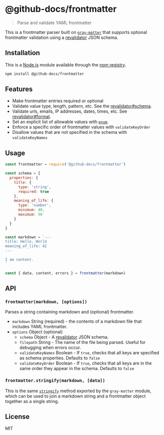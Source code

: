 # @github-docs/frontmatter

> Parse and validate YAML frontmatter

This is a frontmatter parser built on [`gray-matter`](https://ghub.io/gray-matter) that supports optional frontmatter validation using a [revalidator](https://ghub.io/revalidator) JSON schema.

## Installation

This is a [Node.js](https://nodejs.org/) module available through the 
[npm registry](https://www.npmjs.com/).

```sh
npm install @github-docs/frontmatter
```

## Features

- Make frontmatter entries required or optional
- Validate value type, length, pattern, etc. See the [revalidator#schema](https://github.com/flatiron/revalidator#schema).
- Validate urls, emails, IP addresses, dates, times, etc. See [revalidator#format](https://github.com/flatiron/revalidator#format).
- Set an explicit list of allowable values with [`enum`](https://github.com/flatiron/revalidator#enum).
- Enforce a specific order of frontmatter values with `validateKeyOrder`
- Disallow values that are not specified in the schema with `validateKeyNames`

## Usage

```js
const frontmatter = require('@github-docs/frontmatter')

const schema = {
  properties: {
    title: {
      type: 'string',
      required: true
    },
    meaning_of_life: {
      type: 'number',
      minimum: 40,
      maximum: 50
    }
  }
}

const markdown = `---
title: Hello, World
meaning_of_life: 42
---

I am content.
`

const { data, content, errors } = frontmatter(markdown)
```

## API

### `frontmatter(markdown, [options])`

Parses a string containing markdown and (optional) frontmatter.

- `markdown` String (required) - the contents of a markdown file that includes YAML frontmatter.
- `options` Object (optional)
  - `schema` Object - A [revalidator](https://ghub.io/revalidator) JSON schema.
  - `filepath` String - The name of the file being parsed. Useful for debugging when errors occur.
  - `validateKeyNames` Boolean - If `true`, checks that all keys are specified as schema properties. Defaults to `false`
  - `validateKeyOrder` Boolean - If `true`, checks that all keys are in the same order they appear in the schema. Defaults to `false`


### `frontmatter.stringify(markdown, [data])`

This is the same [`stringify`](https://github.com/jonschlinkert/gray-matter#stringify) method exported by the `gray-matter` module, which can be used to join a markdown string and a frontmatter object together as a single string.

## License

MIT
